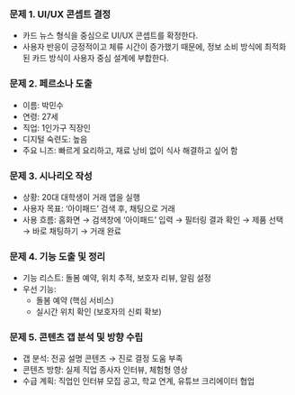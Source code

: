 ### 문제 1. UI/UX 콘셉트 결정
- 카드 뉴스 형식을 중심으로 UI/UX 콘셉트를 확정한다. 
- 사용자 반응이 긍정적이고 체류 시간이 증가했기 때문에, 정보 소비 방식에 최적화된 카드 방식이 사용자 중심 설계에 부합한다.

### 문제 2. 페르소나 도출
- 이름: 박민수
- 연령: 27세
- 직업: 1인가구 직장인
- 디지털 숙련도: 높음
- 주요 니즈: 빠르게 요리하고, 재료 낭비 없이 식사 해결하고 싶어 함

### 문제 3. 시나리오 작성
- 상황: 20대 대학생이 거래 앱을 실행
- 사용자 목표: ‘아이패드’ 검색 후, 채팅으로 거래
- 사용 흐름: 홈화면 → 검색창에 ‘아이패드’ 입력 → 필터링 결과 확인 → 제품 선택 → 바로 채팅하기 → 거래 완료

### 문제 4. 기능 도출 및 정리
- 기능 리스트: 돌봄 예약, 위치 추적, 보호자 리뷰, 알림 설정
- 우선 기능:
    - 돌봄 예약 (핵심 서비스)
    - 실시간 위치 확인 (보호자의 신뢰 확보)

### 문제 5. 콘텐츠 갭 분석 및 방향 수립
- 갭 분석: 전공 설명 콘텐츠 → 진로 결정 도움 부족
- 콘텐츠 방향: 실제 직업 종사자 인터뷰, 체험형 영상
- 수급 계획: 직업인 인터뷰 모집 공고, 학교 연계, 유튜브 크리에이터 협업